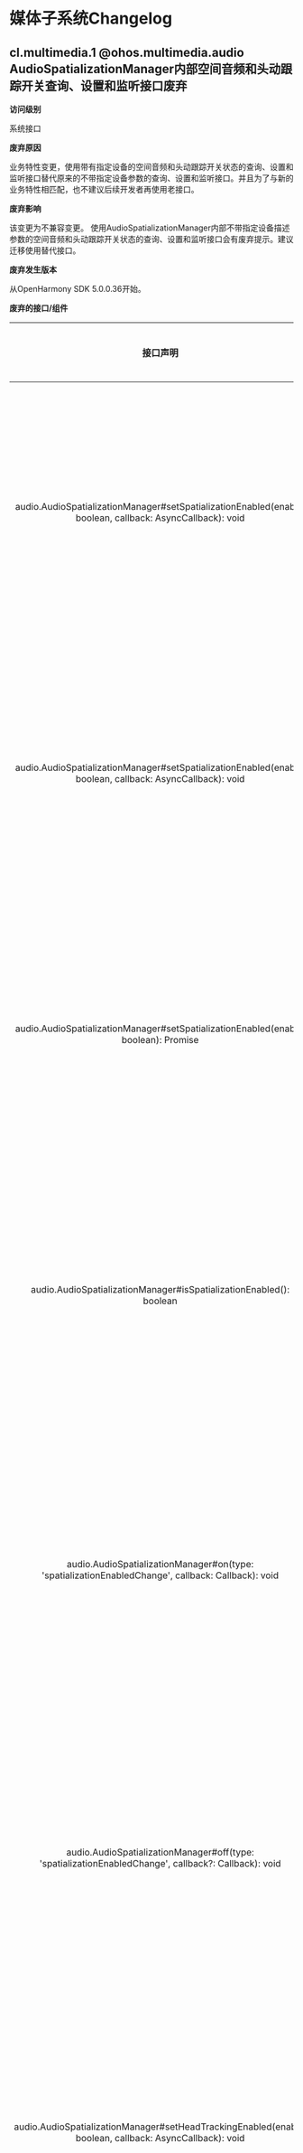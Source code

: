 # 媒体子系统Changelog

## cl.multimedia.1 @ohos.multimedia.audio AudioSpatializationManager内部空间音频和头动跟踪开关查询、设置和监听接口废弃

**访问级别**

系统接口

**废弃原因**

业务特性变更，使用带有指定设备的空间音频和头动跟踪开关状态的查询、设置和监听接口替代原来的不带指定设备参数的查询、设置和监听接口。并且为了与新的业务特性相匹配，也不建议后续开发者再使用老接口。

**废弃影响**

该变更为不兼容变更。
使用AudioSpatializationManager内部不带指定设备描述参数的空间音频和头动跟踪开关状态的查询、设置和监听接口会有废弃提示。建议迁移使用替代接口。

**废弃发生版本**

从OpenHarmony SDK 5.0.0.36开始。

**废弃的接口/组件**

|            接口声明            |               废弃说明               |           代替接口            |
| :----------------------------: | :----------------------------------: | :---------------------------: |
| audio.AudioSpatializationManager#setSpatializationEnabled(enable: boolean, callback: AsyncCallback<void>): void | 使用带有指定设备描述参数的设置接口替换 | audio.AudioSpatializationManager#setSpatializationEnabled(deviceDescriptor: AudioDeviceDescriptor, enabled: boolean): Promise<void> |
| audio.AudioSpatializationManager#setSpatializationEnabled(enable: boolean, callback: AsyncCallback<void>): void | 使用带有指定设备描述参数的设置接口替换 | audio.AudioSpatializationManager#setSpatializationEnabled(deviceDescriptor: AudioDeviceDescriptor, enabled: boolean): Promise<void> |
| audio.AudioSpatializationManager#setSpatializationEnabled(enable: boolean): Promise<void> | 使用带有指定设备描述参数的设置接口替换 | audio.AudioSpatializationManager#setSpatializationEnabled(deviceDescriptor: AudioDeviceDescriptor, enabled: boolean): Promise<void> |
| audio.AudioSpatializationManager#isSpatializationEnabled(): boolean | 使用带有指定设备描述参数的查询接口替换 | audio.AudioSpatializationManager#isSpatializationEnabled(deviceDescriptor: AudioDeviceDescriptor): boolean |
| audio.AudioSpatializationManager#on(type: 'spatializationEnabledChange', callback: Callback<boolean>): void | 使用带有指定设备描述参数的开始监听接口替换 | audio.AudioSpatializationManager#on(type: 'spatializationEnabledChangeForAnyDevice', callback: Callback<AudioSpatialEnabledStateForDevice>): void |
| audio.AudioSpatializationManager#off(type: 'spatializationEnabledChange', callback?: Callback<boolean>): void | 使用带有指定设备描述参数的停止监听接口替换 | audio.AudioSpatializationManager#off(type: 'spatializationEnabledChangeForAnyDevice', callback?: Callback<AudioSpatialEnabledStateForDevice>): void |
| audio.AudioSpatializationManager#setHeadTrackingEnabled(enable: boolean, callback: AsyncCallback<void>): void | 使用带有指定设备描述参数的设置接口替换 | audio.AudioSpatializationManager#setHeadTrackingEnabled(deviceDescriptor: AudioDeviceDescriptor, enabled: boolean): Promise<void> |
| audio.AudioSpatializationManager#setHeadTrackingEnabled(enable: boolean): Promise<void> | 使用带有指定设备描述参数的设置接口替换 | audio.AudioSpatializationManager#setHeadTrackingEnabled(deviceDescriptor: AudioDeviceDescriptor, enabled: boolean): Promise<void> |
| audio.AudioSpatializationManager#isHeadTrackingEnabled(): boolean | 使用带有指定设备描述参数的查询接口替换 | audio.AudioSpatializationManager#isHeadTrackingEnabled(deviceDescriptor: AudioDeviceDescriptor): boolean |
| audio.AudioSpatializationManager#on(type: 'headTrackingEnabledChange', callback: Callback<boolean>): void | 使用带有指定设备描述参数的开始监听接口替换 | audio.AudioSpatializationManager#on(type: 'headTrackingEnabledChangeForAnyDevice', callback: Callback<AudioSpatialEnabledStateForDevice>): void |
| audio.AudioSpatializationManager#off(type: 'headTrackingEnabledChange', callback?: Callback<boolean>): void | 使用带有指定设备描述参数的停止监听接口替换 | audio.AudioSpatializationManager#off(type: 'headTrackingEnabledChangeForAnyDevice', callback?: Callback<AudioSpatialEnabledStateForDevice>): void |

**适配指导**

开发者需将使用@ohos.multimedia.audio模块内AudioSpatializationManager内部不带指定设备参数的查询、设置和监听接口的地方，适配修改为带指定设备参数的查询、设置和监听对应接口。